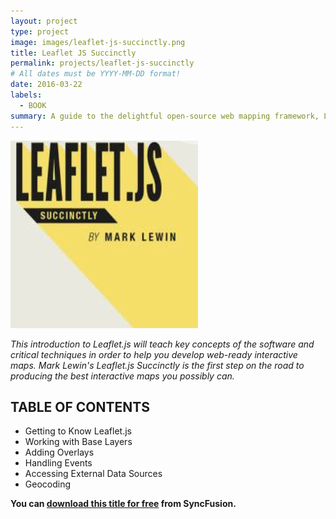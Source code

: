 ```yaml
---
layout: project
type: project
image: images/leaflet-js-succinctly.png
title: Leaflet JS Succinctly
permalink: projects/leaflet-js-succinctly
# All dates must be YYYY-MM-DD format!
date: 2016-03-22
labels:
  - BOOK
summary: A guide to the delightful open-source web mapping framework, Leaflet.js.
---
```


<img class="ui medium right floated rounded image" src="../images/leaflet-js-succinctly.png">

_This introduction to Leaflet.js will teach key concepts of the software and critical techniques in order to help you develop web-ready interactive maps. Mark Lewin's Leaflet.js Succinctly is the first step on the road to producing the best interactive maps you possibly can._

## TABLE OF CONTENTS

- Getting to Know Leaflet.js
- Working with Base Layers
- Adding Overlays
- Handling Events
- Accessing External Data Sources
- Geocoding

**You can [download this title for free](https://www.syncfusion.com/succinctly-free-ebooks/confirmation/leafletjs) from SyncFusion.**
